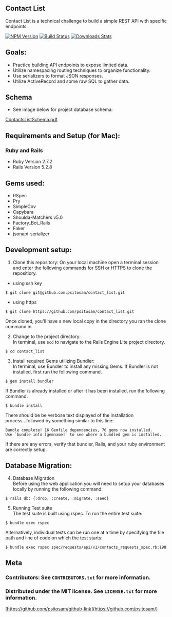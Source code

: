 ## Contact List
Contact List is a technical challenge to build a simple REST API with specific endpoints.


[![NPM Version][npm-image]][npm-url]
[![Build Status][travis-image]][travis-url]
[![Downloads Stats][npm-downloads]][npm-url]

## Goals:
- Practice building API endpoints to expose limited data.
- Utilize namespacing routing techniques to organize functionality.
- Use serializers to format JSON responses.
- Utilize ActiveRecord and some raw SQL to gather data.


## Schema
- See image below for project database schema:

[ContactsListSchema.pdf](https://github.com/psitosam/contact_list/files/8781870/ContactsListSchema.pdf)

## Requirements and Setup (for Mac):

### Ruby and Rails
- Ruby Version 2.7.2
- Rails Version 5.2.8

## Gems used:

- RSpec
- Pry
- SimpleCov
- Capybara
- Shoulda-Matchers v5.0
- Factory_Bot_Rails
- Faker
- jsonapi-serializer

## Development setup:

1. Clone this repository:
On your local machine open a terminal session and enter the following commands for SSH or HTTPS to clone the repositiory.


- using ssh key <br>
```shell
$ git clone git@github.com:psitosam/contact_list.git
```

- using https <br>
```shell
$ git clone https://github.com/psitosam/contact_list.git
```

Once cloned, you'll have a new local copy in the directory you ran the clone command in.

2. Change to the project directory:<br>
In terminal, use `$cd` to navigate to the Rails Engine Lite project directory.

```shell
$ cd contact_list
```

3. Install required Gems utilizing Bundler: <br>
In terminal, use Bundler to install any missing Gems. If Bundler is not installed, first run the following command.

```shell
$ gem install bundler
```

If Bundler is already installed or after it has been installed, run the following command.

```shell
$ bundle install
```

There should be be verbose text displayed of the installation process...followed by something similar to this line:
```shell
Bundle complete! 16 Gemfile dependencies, 70 gems now installed.
Use `bundle info [gemname]` to see where a bundled gem is installed.
```
If there are any errors, verify that bundler, Rails, and your ruby environment are correctly setup.

## Database Migration:

4. Database Migration<br>
Before using the web application you will need to setup your databases locally by running the following command:

```shell
$ rails db: {:drop, :create, :migrate, :seed}
```

5. Running Test suite<br>
The test suite is built using rspec. To run the entire test suite:
```shell
$ bundle exec rspec
```
Alternatively, individual tests can be run one at a time by specifying the file path and line of code on which the test starts:
```shell
$ bundle exec rspec spec/requests/api/v1/contacts_requests_spec.rb:198
```



## Meta

### Contributors: See ``CONTRIBUTORS.txt`` for more information.

### Distributed under the MIT license. See ``LICENSE.txt`` for more information.

[https://github.com/psitosam/github-link](https://github.com/psitosam/)



<!-- Markdown link & img dfn's -->
[npm-image]: https://img.shields.io/npm/v/datadog-metrics.svg?style=flat-square
[npm-url]: https://npmjs.org/package/datadog-metrics
[npm-downloads]: https://img.shields.io/npm/dm/datadog-metrics.svg?style=flat-square
[travis-image]: https://img.shields.io/travis/dbader/node-datadog-metrics/master.svg?style=flat-square
[travis-url]: https://travis-ci.org/dbader/node-datadog-metrics
